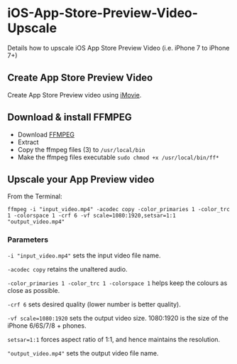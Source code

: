 # iOS-App-Store-Preview-Video-Upscale
Details how to upscale iOS App Store Preview Video (i.e. iPhone 7 to iPhone 7+)

## Create App Store Preview Video
Create App Store Preview video using [iMovie](https://www.apple.com/imovie/).

## Download & install FFMPEG
* Download [FFMPEG](http://www.ffmpegmac.net)
* Extract
* Copy the ffmpeg files (3) to `/usr/local/bin`
* Make the ffmpeg files executable `sudo chmod +x /usr/local/bin/ff*`

## Upscale your App Preview video
From the Terminal:

`ffmpeg -i "input_video.mp4" -acodec copy -color_primaries 1 -color_trc 1 -colorspace 1 -crf 6 -vf scale=1080:1920,setsar=1:1 "output_video.mp4"`

### Parameters
`-i "input_video.mp4"` sets the input video file name.

`-acodec copy` retains the unaltered audio.

`-color_primaries 1 -color_trc 1 -colorspace 1` helps keep the colours as close as possible.

`-crf 6` sets desired quality (lower number is better quality).

`-vf scale=1080:1920` sets the output video size. 1080:1920 is the size of the iPhone 6/6S/7/8 + phones.

`setsar=1:1` forces aspect ratio of 1:1, and hence maintains the resolution.

`"output_video.mp4"` sets the output video file name.
